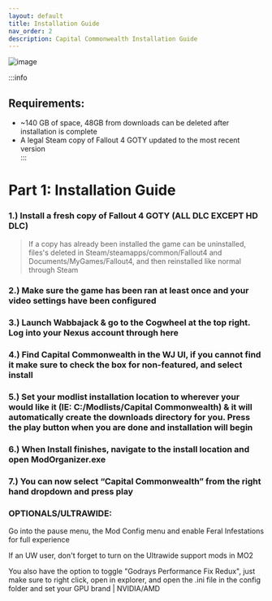 ```yaml
---
layout: default
title: Installation Guide
nav_order: 2
description: Capital Commonwealth Installation Guide
---
```


![image](https://raw.githubusercontent.com/TheMrNewVegas/TheMrNewVegas.github.io/refs/heads/main/Resources/capcom/download%20(7).gif)

:::info
## **Requirements:**
- ~140 GB of space, 48GB from downloads can be deleted after installation is complete 
- A legal Steam copy of Fallout 4 GOTY updated to the most recent version  
:::

# **Part 1: Installation Guide**

### 1.) Install a fresh copy of Fallout 4 GOTY (ALL DLC EXCEPT HD DLC)

> If a copy has already been installed the game can be uninstalled, files's deleted in Steam/steamapps/common/Fallout4 and Documents/MyGames/Fallout4, and then reinstalled like normal through Steam

### 2.) Make sure the game has been ran at least once and your video settings have been configured

### 3.) Launch Wabbajack & go to the Cogwheel at the top right. Log into your Nexus account through here

### 4.) Find Capital Commonwealth in the WJ UI, if you cannot find it make sure to check the box for non-featured, and select install

### 5.) Set your modlist installation location to wherever your would like it (IE: C:/Modlists/Capital Commonwealth) & it will automatically create the downloads directory for you. Press the play button when you are done and installation will begin

### 6.) When Install finishes, navigate to the install location and open ModOrganizer.exe

### 7.) You can now select “Capital Commonwealth” from the right hand dropdown and press play  

### OPTIONALS/ULTRAWIDE: 

Go into the pause menu, the Mod Config menu and enable Feral Infestations for full experience 

If an UW user, don't forget to turn on the Ultrawide support mods in MO2

You also have the option to toggle "Godrays Performance Fix Redux", just make sure to right click, open in explorer, and open the .ini file in the config folder and set your GPU brand | NVIDIA/AMD
